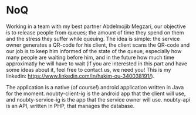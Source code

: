 # NoQ
Working in a team with my best partner Abdelmojib Megzari, our objective is to release people from queues; the amount of time they spend on them and the stress they
suffer while queuing. The idea is simple: the service owner generates a QR-code for his client, the client scans the QR-code and our job is to keep him informed of
the state of the queue, especially how many people are waiting before him, and in the future how much time approximatly he will have to wait (if you are
interested in this part and have some ideas about it, feel free to contact us, we need you! This is my linkedin: https://www.linkedin.com/in/hakim-ou-340038191/).

The application is a native (of course!) android application written in Java for the moment. noubty-client-ig is the android app that the client will use, and
noubty-service-ig is the app that the service owner will use. noubty-api is an API, written in PHP, that manages the database.
